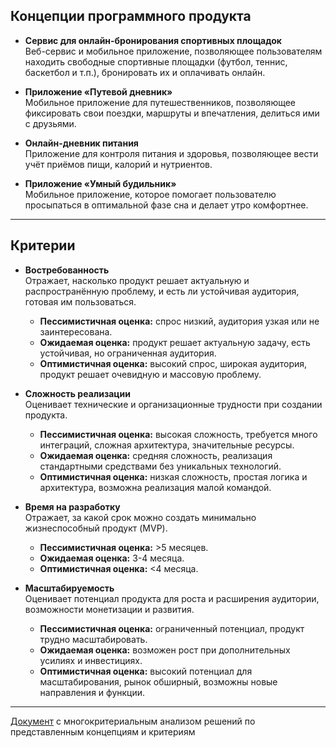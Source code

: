 ## Концепции программного продукта

* **Сервис для онлайн-бронирования спортивных площадок**  
  Веб-сервис и мобильное приложение, позволяющее пользователям находить свободные спортивные площадки (футбол, теннис, баскетбол и т.п.), бронировать их и оплачивать онлайн.

* **Приложение «Путевой дневник»**  
  Мобильное приложение для путешественников, позволяющее фиксировать свои поездки, маршруты и впечатления, делиться ими с друзьями.

* **Онлайн-дневник питания**  
  Приложение для контроля питания и здоровья, позволяющее вести учёт приёмов пищи, калорий и нутриентов.

* **Приложение «Умный будильник»**  
  Мобильное приложение, которое помогает пользователю просыпаться в оптимальной фазе сна и делает утро комфортнее.

---

## Критерии

* **Востребованность**  
  Отражает, насколько продукт решает актуальную и распространённую проблему, и есть ли устойчивая аудитория, готовая им пользоваться.  
  * **Пессимистичная оценка:** спрос низкий, аудитория узкая или не заинтересована.  
  * **Ожидаемая оценка:** продукт решает актуальную задачу, есть устойчивая, но ограниченная аудитория.  
  * **Оптимистичная оценка:** высокий спрос, широкая аудитория, продукт решает очевидную и массовую проблему.  

* **Сложность реализации**  
  Оценивает технические и организационные трудности при создании продукта.  
  * **Пессимистичная оценка:** высокая сложность, требуется много интеграций, сложная архитектура, значительные ресурсы.  
  * **Ожидаемая оценка:** средняя сложность, реализация стандартными средствами без уникальных технологий.  
  * **Оптимистичная оценка:** низкая сложность, простая логика и архитектура, возможна реализация малой командой.  

* **Время на разработку**  
  Отражает, за какой срок можно создать минимально жизнеспособный продукт (MVP).  
  * **Пессимистичная оценка:** >5 месяцев.  
  * **Ожидаемая оценка:** 3-4 месяца.  
  * **Оптимистичная оценка:** <4 месяца.  

* **Масштабируемость**  
  Оценивает потенциал продукта для роста и расширения аудитории, возможности монетизации и развития.  
  * **Пессимистичная оценка:** ограниченный потенциал, продукт трудно масштабировать.  
  * **Ожидаемая оценка:** возможен рост при дополнительных усилиях и инвестициях.  
  * **Оптимистичная оценка:** высокий потенциал для масштабирования, рынок обширный, возможны новые направления и функции.  

---

[Документ](https://docs.google.com/spreadsheets/d/1FtgyT3hnJbbmCOp35iXUIR5VbzJ9mKX-9ZBfyA6gM9M/edit?usp=sharing) с многокритериальным анализом решений по представленным концепциям и критериям
